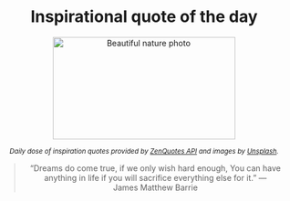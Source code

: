 
<div align="center">

# Inspirational quote of the day

<img src="./data/photo.jpeg" alt="Beautiful nature photo" width="320" height="180">

<sub><i>Daily dose of inspiration quotes provided by [ZenQuotes API](https://zenquotes.io/) and images by [Unsplash](https://unsplash.com/).</i></sub>


<blockquote>&ldquo;Dreams do come true, if we only wish hard enough, You can have anything in life if you will sacrifice everything else for it.&rdquo; &mdash; <footer>James Matthew Barrie</footer></blockquote>

</div>
